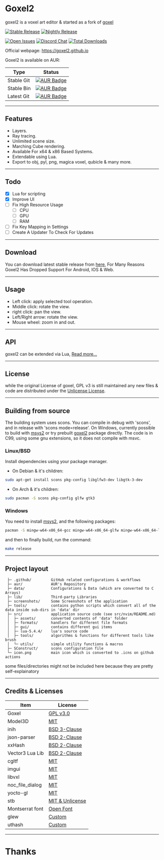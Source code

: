 # Goxel2

goxel2 is a voxel art editor & started as a fork of [goxel](https://github.com/guillaumechereau/goxel/)

[![Stable Release](https://github.com/goxel2/goxel2/actions/workflows/release.yml/badge.svg)](https://github.com/goxel2/goxel2/releases)
[![Nightly Release](https://github.com/goxel2/goxel2/actions/workflows/nightly.yml/badge.svg)](https://github.com/goxel2/goxel2/actions/workflows/nightly.yml)

[![Open Issues](https://img.shields.io/github/issues/goxel2/goxel2)](https://github.com/goxel2/goxel2/issues)
[![Discord Chat](https://img.shields.io/discord/998971119623209090?color=7289DA&label=discord)](https://discord.gg/YXx3afnzzW)
[![Total Downloads](https://img.shields.io/github/downloads/goxel2/goxel2/total)](https://github.com/goxel2/goxel2/releases)

Official webpage: https://goxel2.github.io

Goxel2 is available on AUR:

|   Type            |                          Status                                                                                 |
|-------------------|-----------------------------------------------------------------------------------------------------------------|
| Stable Git        | [![AUR Badge](https://img.shields.io/aur/version/goxel2)](https://aur.archlinux.org/packages/goxel2)            |
| Stable Bin        | [![AUR Badge](https://img.shields.io/aur/version/goxel2-bin)](https://aur.archlinux.org/packages/goxel2-bin)    |
| Latest Git        | [![AUR Badge](https://img.shields.io/aur/version/goxel2-git)](https://aur.archlinux.org/packages/goxel2-git)    |

---
## Features

- Layers.
- Ray tracing.
- Unlimited scene size.
- Marching Cube rendering.
- Available For x64 & x86 Based Systems.
- Extendable using Lua.
- Export to obj, pyl, png, magica voxel, qubicle & many more.

---
## Todo
- [x] Lua for scripting
- [x] Improve UI
- [ ] Fix High Resource Usage
	- [ ] CPU
	- [ ] GPU
	- [ ] RAM

- [ ] Fix Key Mapping in Settings
- [ ] Create A Updater To Check For Updates

---
## Download

You can download latest stable release from [here](https://github.com/pegvin/goxel2/releases/latest), For Many Reasons Goxel2 Has Dropped Support For Android, IOS & Web.

---
## Usage

- Left click: apply selected tool operation.
- Middle click: rotate the view.
- right click: pan the view.
- Left/Right arrow: rotate the view.
- Mouse wheel: zoom in and out.

---
## API
goxel2 can be extended via Lua, [Read more...](https://github.com/goxel2/goxel2/wiki/Lua-API)

---
## License
while the original License of goxel, GPL v3 is still maintained any new files & code are distributed under the [Unlicense License](./LICENSE.md).

---
## Building from source

The building system uses scons.  You can compile in debug with 'scons', and in
release with 'scons mode=release'.  On Windows, currently possible to build
with [msys2](https://www.msys2.org/) or try prebuilt
[goxel2](https://github.com/pegvin/goxel2/releases/latest) package directly.
The code is in C99, using some gnu extensions, so it does not compile
with msvc.

### Linux/BSD

Install dependencies using your package manager.

- On Debian & it's children:

```bash
sudo apt-get install scons pkg-config libglfw3-dev libgtk-3-dev
```

- On Arch & it's children:

```bash
sudo pacman -S scons pkg-config glfw gtk3
```

### Windows

You need to install [msys2](https://www.msys2.org/), and the following packages:

```bash
pacman -S mingw-w64-x86_64-gcc mingw-w64-x86_64-glfw mingw-w64-x86_64-libtre-git scons make
```

and then to finally build, run the command:

```bash
make release
```

---

## Project layout

```
 ├─ .github/         GitHub related configurations & workflows
 ├─ aur/             AUR's Repository
 ├─ data/            Configurations & Data (which are converted to C Arrays)
 ├─ lib/             Third-party Libraries
 ├─ screenshots/     Some Screenshots of the application
 ├─ tools/           contains python scripts which convert all of the data inside sub-dirs in 'data' dir
 ├─ src/             application source code (see src/nvim/README.md)
 │  ├─ assets/       converted contents of 'data' folder
 │  ├─ formats/      handlers for different file formats
 │  ├─ gui/          contains different gui items
 │  ├─ lua-5.4.4/    lua's source code
 │  ├─ tools/        algorithms & functions for different tools like brush
 │  └─ utils/        simple utility functions & macros
 ├─ SConstruct/      scons configuration file
 └─ icon.png         main icon which is converted to .icns on github actions
```

some files/directories might not be included here because they are pretty self-explainatory

---

## Credits & Licenses

|       Item        |                          License                           |
|-------------------|------------------------------------------------------------|
| Goxel             | [GPL v3.0](https://github.com/guillaumechereau/goxel)      |
| Model3D           | [MIT](https://gitlab.com/bztsrc/model3d)                   |
| inih              | [BSD 3-Clause](https://github.com/benhoyt/inih)            |
| json-parser       | [BSD 2-Clause](https://github.com/udp/json-parser)         |
| xxHash            | [BSD 2-Clause](https://github.com/Cyan4973/xxHash)         |
| Vector3 Lua Lib   | [BSD 2-Clause](https://github.com/topameng/CsToLua/blob/master/tolua/Assets/Lua/Vector3.lua)      |
| cgltf             | [MIT](https://github.com/jkuhlmann/cgltf)                  |
| imgui             | [MIT](https://github.com/ocornut/imgui)                    |
| libvxl            | [MIT](https://github.com/xtreme8000/libvxl)                |
| noc_file_dialog   | [MIT](https://github.com/guillaumechereau/noc)             |
| yocto-gl          | [MIT](https://github.com/xelatihy/yocto-gl)                |
| stb               | [MIT & Unlicense](https://github.com/nothings/stb)         |
| Montserrat font   | [Open Font](https://fonts.google.com/specimen/Montserrat)  |
| glew              | [Custom](https://github.com/nigels-com/glew)               |
| uthash            | [Custom](https://github.com/troydhanson/uthash)            |

---

# Thanks
